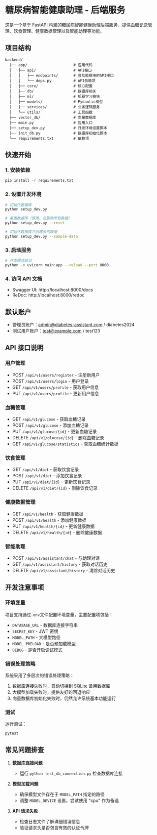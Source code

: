 # 糖尿病智能健康助理 - 后端服务

这是一个基于 FastAPI 构建的糖尿病智能健康助理后端服务，提供血糖记录管理、饮食管理、健康数据管理以及智能助理等功能。

## 项目结构

```
backend/
  ├── app/                     # 应用代码
  │   ├── api/                 # API接口
  │   │   ├── endpoints/       # 各功能模块的API接口
  │   │   └── deps.py          # API依赖项
  │   ├── core/                # 核心配置
  │   ├── db/                  # 数据库相关
  │   ├── ml/                  # 机器学习模块
  │   ├── models/              # Pydantic模型
  │   ├── services/            # 业务逻辑服务
  │   └── utils/               # 工具函数
  ├── vector_db/               # 向量数据库
  ├── main.py                  # 应用入口
  ├── setup_dev.py             # 开发环境设置脚本
  ├── init_db.py               # 数据库初始化脚本
  └── requirements.txt         # 依赖项
```

## 快速开始

### 1. 安装依赖

```bash
pip install -r requirements.txt
```

### 2. 设置开发环境

```bash
# 初始化数据库
python setup_dev.py

# 重置数据库（慎用，会删除所有数据）
python setup_dev.py --reset

# 初始化数据库并创建示例数据
python setup_dev.py --sample-data
```

### 3. 启动服务

```bash
# 开发模式启动
python -m uvicorn main:app --reload --port 8000
```

### 4. 访问 API 文档

- Swagger UI: http://localhost:8000/docs
- ReDoc: http://localhost:8000/redoc

## 默认账户

- 管理员账户：admin@diabetes-assistant.com / diabetes2024
- 测试用户账户：test@example.com / test123

## API 接口说明

### 用户管理

- POST `/api/v1/users/register` - 注册新用户
- POST `/api/v1/users/login` - 用户登录
- GET `/api/v1/users/profile` - 获取用户信息
- PUT `/api/v1/users/profile` - 更新用户信息

### 血糖管理

- GET `/api/v1/glucose` - 获取血糖记录
- POST `/api/v1/glucose` - 添加血糖记录
- PUT `/api/v1/glucose/{id}` - 更新血糖记录
- DELETE `/api/v1/glucose/{id}` - 删除血糖记录
- GET `/api/v1/glucose/statistics` - 获取血糖统计数据

### 饮食管理

- GET `/api/v1/diet` - 获取饮食记录
- POST `/api/v1/diet` - 添加饮食记录
- PUT `/api/v1/diet/{id}` - 更新饮食记录
- DELETE `/api/v1/diet/{id}` - 删除饮食记录

### 健康数据管理

- GET `/api/v1/health` - 获取健康数据
- POST `/api/v1/health` - 添加健康数据
- PUT `/api/v1/health/{id}` - 更新健康数据
- DELETE `/api/v1/health/{id}` - 删除健康数据

### 智能助理

- POST `/api/v1/assistant/chat` - 与助理对话
- GET `/api/v1/assistant/history` - 获取对话历史
- DELETE `/api/v1/assistant/history` - 清除对话历史

## 开发注意事项

### 环境变量

项目支持通过`.env`文件配置环境变量，主要配置项包括：

- `DATABASE_URL` - 数据库连接字符串
- `SECRET_KEY` - JWT 密钥
- `MODEL_PATH` - 大模型路径
- `MODEL_PRELOAD` - 是否预加载模型
- `DEBUG` - 是否开启调试模式

### 错误处理策略

系统采用了多层次的错误处理策略：

1. 数据库连接失败时，自动切换到 SQLite 备用数据库
2. 大模型加载失败时，提供友好的回退响应
3. 向量数据库初始化失败时，仍然允许系统基本功能运行

### 测试

运行测试：

```bash
pytest
```

## 常见问题排查

1. **数据库连接问题**

   - 运行 `python test_db_connection.py` 检查数据库连接

2. **模型加载问题**

   - 确保模型文件存在于 `MODEL_PATH` 指定的路径
   - 调整 `MODEL_DEVICE` 设置，尝试使用 "cpu" 作为备选

3. **API 请求失败**
   - 检查日志文件了解详细错误信息
   - 验证请求头是否包含有效的认证令牌
